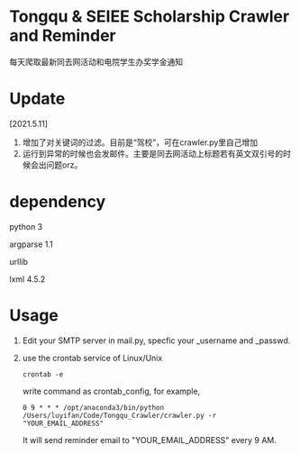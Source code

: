 # Tongqu & SEIEE Scholarship Crawler and Reminder

每天爬取最新同去网活动和电院学生办奖学金通知

# Update

[2021.5.11] 

1. 增加了对关键词的过滤。目前是“驾校”，可在crawler.py里自己增加
2. 运行到异常的时候也会发邮件。主要是同去网活动上标题若有英文双引号的时候会出问题orz。

# dependency

python 3

argparse 1.1

urllib 

lxml  4.5.2


# Usage 

1. Edit your SMTP server in mail.py, specfic your _username and _passwd.

2. use the crontab service of Linux/Unix

   `crontab -e`

   write command as crontab_config, for example, 

   `0 9 * * * /opt/anaconda3/bin/python /Users/luyifan/Code/Tongqu_Crawler/crawler.py -r "YOUR_EMAIL_ADDRESS"`

   It will send reminder email to "YOUR_EMAIL_ADDRESS" every 9 AM. 